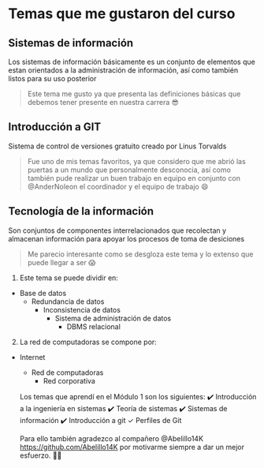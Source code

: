 # Temas que me gustaron del curso
## Sistemas de información
Los sistemas de información básicamente es un conjunto de elementos que estan orientados a la administración de información, así como también listos para su uso posterior

>Este tema me gusto ya que presenta las definiciones básicas que debemos tener presente en nuestra carrera :sunglasses:

## Introducción a GIT
Sistema de control de versiones gratuito creado por Linus Torvalds

>Fue uno de mis temas favoritos, ya que considero que me abrió las puertas a un mundo que personalmente desconocia, así como también pude realizar un buen trabajo en equipo en conjunto con @AnderNoleon el coordinador y el equipo de trabajo :smile:

## Tecnología de la información
Son conjuntos de componentes interrelacionados que recolectan y almacenan información para apoyar los procesos de toma de desiciones

>Me parecio interesante como se desgloza este tema y lo extenso que puede llegar a ser :scream:

1. Este tema se puede dividir en: 
- Base de datos
    - Redundancia de datos
        - Inconsistencia de datos 
            - Sistema de administración de datos
                - DBMS relacional

2. La red de computadoras se compone por:
- Internet
    - Red de computadoras
        - Red corporativa 


    Los temas que aprendí en el Módulo 1 son los siguientes: 
    ✔️ Introducción a la ingeniería en sistemas
    ✔️ Teoría de sistemas
    ✔️ Sistemas de información
    ✔️ Introducción a git
          ✓ Perfiles de Git    
    
    Para ello también agradezco al compañero @Abelillo14K https://github.com/Abelillo14K por motivarme siempre
    a dar un mejor esfuerzo.
    👩‍💻
